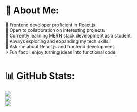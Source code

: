 # 💫 About Me:
🔭 Frontend developer proficient in React.js.<br>
👯 Open to collaboration on interesting projects.<br>
🤝 Currently learning MERN stack development as a student.<br>
🌱 Always exploring and expanding my tech skills.<br>
💬 Ask me about React.js and frontend development.<br>
⚡ Fun fact: I enjoy turning ideas into functional code.
<br>
# 📊 GitHub Stats:
![](https://github-readme-stats.vercel.app/api?username=Jamshibkl&theme=radical&hide_border=false&include_all_commits=true&count_private=false)<br/>
![](https://github-readme-streak-stats.herokuapp.com/?user=Jamshibkl&theme=radical&hide_border=false)<br/>
![](https://github-readme-stats.vercel.app/api/top-langs/?username=Jamshibkl&theme=radical&hide_border=false&include_all_commits=true&count_private=false&layout=compact)
